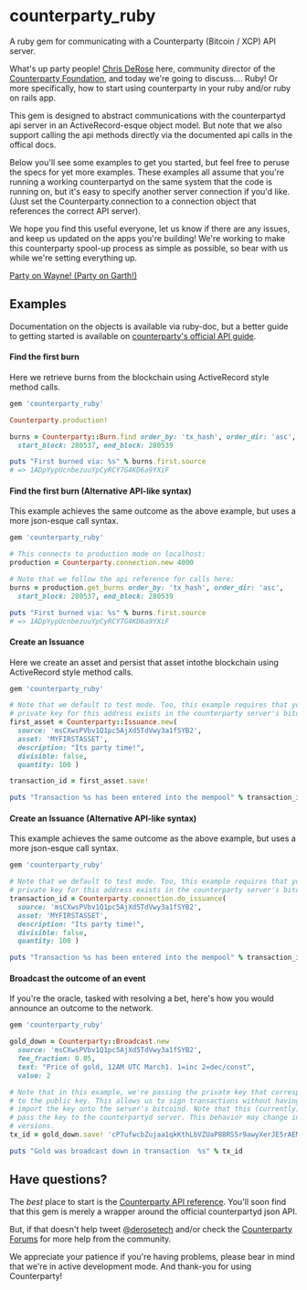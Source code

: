 counterparty_ruby
=================
A ruby gem for communicating with a Counterparty (Bitcoin / XCP) API server.

What's up party people! [Chris DeRose](https://www.chrisderose.com) here, 
community director of the [Counterparty Foundation](http://counterpartyfoundation.org/), 
and today we're going to discuss.... Ruby! Or more specifically, how to start using
counterparty in your ruby and/or ruby on rails app.

This gem is designed to abstract communications with the counterpartyd api 
server in an ActiveRecord-esque object model. But note that we also support 
calling the api methods directly via the documented api calls in the offical docs. 

Below you'll see some examples to get you started, but feel free to peruse the
specs for yet more examples. These examples all assume that you're running a 
working counterpartyd on the same system that the code is running on, but it's 
easy to specify another server connection if you'd like. (Just set the 
Counterparty.connection to a connection object that references the correct API
server).

We hope you find this useful everyone, let us know if there are any issues, and
keep us updated on the apps you're building! We're working to make this 
counterparty spool-up process as simple as possible, so bear with us while we're
setting everything up. 

[Party on Wayne! (Party on Garth!)](https://www.youtube.com/watch?v=g-CFIO-fCt8)

## Examples
Documentation on the objects is available via ruby-doc, but a better guide to
getting started is available on [counterparty's official API guide](https://github.com/CounterpartyXCP/counterpartyd/blob/master/docs/API.rst#read-api-function-reference).

#### Find the first burn
Here we retrieve burns from the blockchain using ActiveRecord style method calls.
```ruby
gem 'counterparty_ruby'

Counterparty.production!

burns = Counterparty::Burn.find order_by: 'tx_hash', order_dir: 'asc', 
  start_block: 280537, end_block: 280539

puts "First burned via: %s" % burns.first.source
# => 1ADpYypUcnbezuuYpCyRCY7G4KD6a9YXiF
```

#### Find the first burn (Alternative API-like syntax)
This example achieves the same outcome as the above example, but uses a more 
json-esque call syntax.
```ruby
gem 'counterparty_ruby'

# This connects to production mode on localhost:
production = Counterparty.connection.new 4000

# Note that we follow the api reference for calls here:
burns = production.get_burns order_by: 'tx_hash', order_dir: 'asc', 
  start_block: 280537, end_block: 280539

puts "First burned via: %s" % burns.first.source
# => 1ADpYypUcnbezuuYpCyRCY7G4KD6a9YXiF
```

#### Create an Issuance
Here we create an asset and persist that asset intothe blockchain using ActiveRecord style method calls.
```ruby
gem 'counterparty_ruby'

# Note that we default to test mode. Too, this example requires that your 
# private key for this address exists in the counterparty server's bitcoind 
first_asset = Counterparty::Issuance.new( 
  source: 'msCXwsPVbv1Q1pc5AjXd5TdVwy3a1fSYB2',
  asset: 'MYFIRSTASSET', 
  description: "Its party time!",
  divisible: false,
  quantity: 100 )

transaction_id = first_asset.save!                                          

puts "Transaction %s has been entered into the mempool" % transaction_id
```

#### Create an Issuance (Alternative API-like syntax)
This example achieves the same outcome as the above example, but uses a more 
json-esque call syntax.
```ruby
gem 'counterparty_ruby'

# Note that we default to test mode. Too, this example requires that your 
# private key for this address exists in the counterparty server's bitcoind 
transaction_id = Counterparty.connection.do_issuance(
  source: 'msCXwsPVbv1Q1pc5AjXd5TdVwy3a1fSYB2',
  asset: 'MYFIRSTASSET', 
  description: "Its party time!",
  divisible: false,
  quantity: 100 )

puts "Transaction %s has been entered into the mempool" % transaction_id
```

#### Broadcast the outcome of an event
If you're the oracle, tasked with resolving a bet, here's how you would announce
an outcome to the network.
```ruby
gem 'counterparty_ruby'

gold_down = Counterparty::Broadcast.new 
  source: 'msCXwsPVbv1Q1pc5AjXd5TdVwy3a1fSYB2', 
  fee_fraction: 0.05,
  text: "Price of gold, 12AM UTC March1. 1=inc 2=dec/const", 
  value: 2

# Note that in this example, we're passing the private key that corresponds 
# to the public key. This allows us to sign transactions without having to  
# import the key onto the server's bitcoind. Note that this (currently) does 
# pass the key to the counterpartyd server. This behavior may change in later
# versions.
tx_id = gold_down.save! 'cP7ufwcbZujaa1qkKthLbVZUaP88RS5r9awyXerJE5rAEMTRVmzc'

puts "Gold was broadcast down in transaction  %s" % tx_id
```

## Have questions?
The _best_ place to start is the [Counterparty API reference](https://github.com/CounterpartyXCP/counterpartyd/blob/master/docs/API.rst#read-api-function-reference).
You'll soon find that this gem is merely a wrapper around the official 
counterpartyd json API.

But, if that doesn't help tweet [@derosetech](https://twitter.com/derosetech) 
and/or check the [Counterparty Forums](https://forums.counterparty.io/) for more 
help from the community. 

We appreciate your patience if you're having problems, please bear in mind that 
we're in active development mode. And thank-you for using Counterparty!
